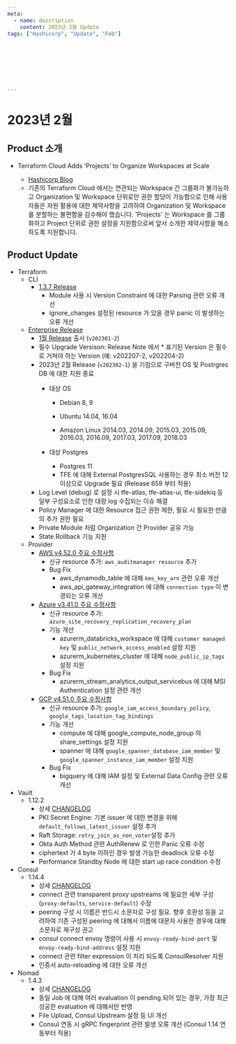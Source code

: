 ```yaml
---
meta:
  - name: description
    content: 2023년 2월 Update
tags: ["Hashicorp", "Update", "Feb"]








---
```


# 2023년 2월



## Product 소개

- Terraform Cloud Adds ‘Projects’ to Organize Workspaces at Scale

  - [Hashicorp Blog](https://www.hashicorp.com/blog/terraform-cloud-adds-projects-to-organize-workspaces-at-scale)
  - 기존의 Terraform Cloud 에서는 연관되는 Workspace 간 그룹화가 불가능하고 Organization 및 Workspace 단위로만 권한 할당이 가능함으로 인해 사용자들은 자원 활용에 대한 제약사항을 고려하여 Organization 및 Workspace 를 분할하는 불편함을 감수해야 했습니다. 'Projects' 는 Workspace 를 그룹화하고 Project 단위로 권한 설정을 지원함으로써 앞서 소개한 제약사항을 해소하도록 지원합니다.


## Product Update

- Terraform
  - CLI
    - [1.3.7 Release](https://github.com/hashicorp/terraform/releases/tag/v1.3.7)
      - Module 사용 시 Version Constraint 에 대한 Parsing 관련 오류 개선
      - ignore_changes 설정된 resource 가 있을 경우  panic 이 발생하는 오류 개선  
  - [Enterprise Release](https://developer.hashicorp.com/terraform/enterprise/releases)
    - [1월 Release](https://developer.hashicorp.com/terraform/enterprise/releases/2023/v202301-2) 출시 (`v202301-2`)
    - 필수 Upgrade Versison: Release Note 에서 * 표기된 Version 은 필수로 거쳐야 하는 Version (예: v202207-2, v202204-2)
    - 2023년 2월 Release (`v202302-1`) 을 기점으로 구버전 OS 및 Postrgres DB 에 대한 지원 종료
      - 대상 OS
        - Debian 8, 9

        - Ubuntu 14.04, 16.04

        - Amazon Linux 2014.03, 2014.09, 2015.03, 2015.09, 2016.03, 2016.09, 2017.03, 2017.09, 2018.03

      - 대상 Postgres
        - Postgres 11
        - TFE 에 대해 External PostgresSQL 사용하는 경우 최소 버전 12 이상으로 Upgrade 필요 (Release 659 부터 적용)
    - Log Level (debug) 로 설정 시 tfe-atlas, tfe-atlas-ui, tfe-sidekiq 등 일부 구성요소로 인한 대량 log 수집되는 이슈 해결
    - Policy Manager 에 대한 Resource 접근 권한 제한, 필요 시 필요한 만큼의 추가 권한 필요
    - Private Module 처럼 Organization 간 Provider 공유 가능
    - State Rollback 기능 지원 
  - Provider
    - [AWS v4.52.0 주요 수정사항](https://github.com/hashicorp/terraform-provider-aws/releases/tag/v4.52.0)
      - 신규 resource 추가: `aws_auditmanager resource` 추가
      - Bug Fix
        - aws_dynamodb_table 에 대해 `kms_key_arn` 관련 오류 개선
        - aws_api_gateway_integration 에 대해 `connection type` 이 변경되는 오류 개선
    - [Azure v3.41.0 주요 수정사항](https://github.com/hashicorp/terraform-provider-azurerm/releases/tag/v3.41.0)
      - 신규 resource 추가: `azure_site_recovery_replication_recovery_plan`
      - 기능 개선
        - azurerm_databricks_workspace 에 대해 `customer managed key` 및 `public_network_access_enabled` 설정 지원
        - azurerm_kubernetes_cluster 에 대해 `node_public_ip_tags` 설정 지원
      - Bug Fix
        - azurerm_stream_analytics_output_servicebus 에 대해 MSI Authentication 설정 관련 개선
    - [GCP v4.51.0 주요 수정사항](https://github.com/hashicorp/terraform-provider-google/releases/tag/v4.51.0)
      -  신규 resource 추가: `google_iam_access_boundary_policy`, `google_tags_location_tag_bindings`
      -  기능 개선
         -  compute 에 대해 google_compute_node_group 의 share_settings 설정 지원
         -  spanner 에 대해 `google_spanner_database_iam_member` 및 `google_spanner_instance_iam_member` 설정 지원
      -  Bug Fix
         -  bigquery 에 대해 IAM 설정 및 External Data Config 관련 오류 개선
- Vault
  - 1.12.2
    - 상세 [CHANGELOG](https://github.com/hashicorp/vault/blob/main/CHANGELOG.md#1122)
    - PKI Secret Engine: 기본 issuer 에 대한 변경을 위해 `default_follows_latest_issuer` 설정 추가
    - Raft Storage: `retry_join_as_non_voter`설정 추가
    - Okta Auth Method 관련 AuthRenew 로 인한 Panic 오류 수정
    - ciphertext 가 4 byte 이하인 경우 발생 가능한 deadlock 오류 수정
    - Performance Standby Node 에 대한 start up race condition 수정 
- Consul
  - 1.14.4
    - 상세 [CHANGELOG](https://github.com/hashicorp/consul/blob/main/CHANGELOG.md#1144-january-26-2023)
    - connect 관련 transparent proxy upstreams 에 필요한 세부 구성 (`proxy-defaults`, `service-default`) 수정
    - peering 구성 시 이름은 반드시 소문자로 구성 필요. 향후 호환성 등을 고려하여 기존 구성된 peering 에 대해서 이름에 대문자 사용한 경우에 대해 소문자로 재구성 권고
    - consul connect envoy 명령어 사용 시 `envoy-ready-bind-port` 및 `envoy-ready-bind-address` 설정 지원
    - connect 관련 filter expression 이 처리 되도록 ConsulResolver 지원
    - 인증서 auto-reloading 에 대한 오류 개선
- Nomad
  - 1.4.3
    - 상세 [CHANGELOG](https://github.com/hashicorp/nomad/blob/main/CHANGELOG.md#143-november-21-2022)
    - 동일 Job 에 대해 여러 evaluation 이 pending 되어 있는 경우, 가장 최근 성공한 evaluation 에 대해서만 반영
    - File Upload, Consul Upstream 설정 등 UI 개선
    - Consul 연동 시 gRPC fingerprint 관련 발생 오류 개선 (Consul 1.14 연동부터 적용) 

